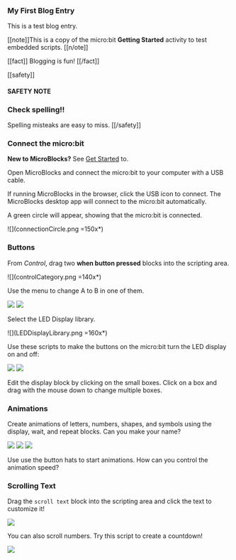 ### My First Blog Entry

This is a test blog entry.

[[note]]This is a copy of the micro:bit **Getting Started** activity to test embedded scripts.
[[n/ote]]

[[fact]]
Blogging is fun!
[[/fact]]

[[safety]]
#### SAFETY NOTE
### Check spelling!!
Spelling misteaks are easy to miss.
[[/safety]]

### Connect the micro:bit

**New to MicroBlocks?** See [Get Started](https://microblocks.fun/get-started) to.

Open MicroBlocks and connect the micro:bit to your computer with a USB cable.

If running MicroBlocks in the browser, click the USB icon to connect.
The MicroBlocks desktop app will connect to the micro:bit automatically.

A green circle will appear, showing that the micro:bit is connected.

![](connectionCircle.png =150x*)

### Buttons

From *Control*, drag two **when button pressed** blocks into the scripting area.

![](controlCategory.png =140x*)

Use the menu to change A to B in one of them.

![](buttonAHat.png) ![](buttonBHat.png)


Select the LED Display library.

![](LEDDisplayLibrary.png =160x*)

Use these scripts to make the buttons on the micro:bit turn the LED display on and off:

![](buttonAFace.png) ![](buttonBClear.png)

Edit the display block by clicking on the small boxes. Click on a box and drag with the mouse down to change multiple boxes.

### Animations

Create animations of letters, numbers, shapes, and symbols using the display, wait, and repeat blocks. Can you make your name?

![](animation-hey.png) ![](animation-face.png) ![](animation-shapes.png)

Use use the button hats to start animations. How can you control the animation speed?

### Scrolling Text

Drag the `scroll text` block into the scripting area and click the text to customize it!

![](scrollText.png)

You can also scroll numbers. Try this script to create a countdown!

![](scroll321Go.png)
